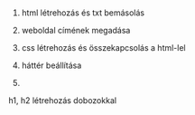 # 
1. html létrehozás és txt bemásolás
2. weboldal címének megadása

3. css létrehozás és összekapcsolás a html-lel
4. háttér beállítása
5. 
h1, h2 létrehozás dobozokkal
